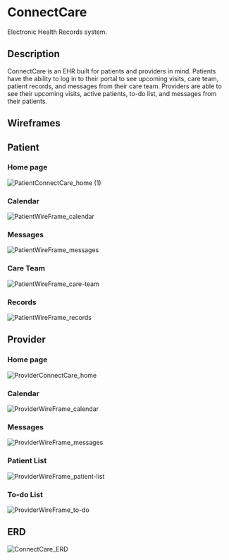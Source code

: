 # ConnectCare
Electronic Health Records system.

## Description
ConnectCare is an EHR built for patients and providers in mind. Patients have the ability to log in to their portal to see upcoming visits, care team, patient records, and messages from their care team. Providers are able to see their upcoming visits, active patients, to-do list, and messages from their patients. 

## Wireframes

## Patient

### Home page
![PatientConnectCare_home (1)](https://user-images.githubusercontent.com/73357380/194899597-cd0b84aa-a136-455e-8bb6-a8cf78ae8d55.png)

### Calendar
![PatientWireFrame_calendar](https://user-images.githubusercontent.com/73357380/194896090-6b6317a7-2330-4db0-bd91-9831e8a8222b.png)

### Messages
![PatientWireFrame_messages](https://user-images.githubusercontent.com/73357380/194896204-b22f6a7d-10b7-4442-9a40-58c4b1079b84.png)

### Care Team
![PatientWireFrame_care-team](https://user-images.githubusercontent.com/73357380/194896270-5d40e5bf-97fa-4ae9-aa8a-6f5f0d7857ff.png)

### Records
![PatientWireFrame_records](https://user-images.githubusercontent.com/73357380/194896336-fe851119-55ef-4fa4-99ae-ec137f4cff8e.png)

## Provider

### Home page
![ProviderConnectCare_home](https://user-images.githubusercontent.com/73357380/194899362-7cc95deb-a376-4e28-a026-f20da65d37ac.png)

### Calendar
![ProviderWireFrame_calendar](https://user-images.githubusercontent.com/73357380/194897278-b2e595af-b7dd-4ec3-bf48-3e7da1122dd3.png)

### Messages
![ProviderWireFrame_messages](https://user-images.githubusercontent.com/73357380/194897356-04e862b5-6df9-4a4d-b9e9-bc958fab37d6.png)

### Patient List
![ProviderWireFrame_patient-list](https://user-images.githubusercontent.com/73357380/194897438-227eea7d-b6cd-423c-ae51-7727b5673156.png)

### To-do List
![ProviderWireFrame_to-do](https://user-images.githubusercontent.com/73357380/194897548-c4867ee1-9c48-48f9-8c97-737cb9f08ae6.png)

## ERD
![ConnectCare_ERD](https://user-images.githubusercontent.com/73357380/194903346-401257f6-c581-4c95-9a9a-f669748d1196.png)









